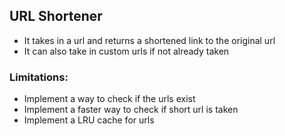 ## URL Shortener

- It takes in a url and returns a shortened link to the original url
- It can also take in custom urls if not already taken

### Limitations:
- Implement a way to check if the urls exist
- Implement a faster way to check if short url is taken
- Implement a LRU cache for urls
